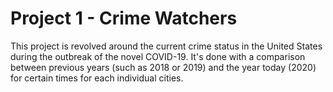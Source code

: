 # Project 1 - Crime Watchers

This project is revolved around the current crime status in the United States during the outbreak of the novel COVID-19. It's done with a comparison between previous years (such as 2018 or 2019) and the year today (2020) for certain times for each individual cities.